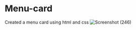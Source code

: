 # Menu-card
Created a menu card using html and css
![Screenshot (246)](https://user-images.githubusercontent.com/76609079/184941384-b688f292-5db1-423f-915b-280c45616704.png)
